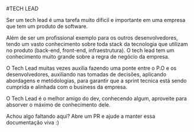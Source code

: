 #TECH LEAD

Ser um tech lead é uma tarefa muito dificil e importante em uma empresa que tem um produto de software.

Além de ser um profissional exemplo para os outros desenvolvedores, tendo um vasto conhecimento sobre toda stack da tecnologia que utilizam no produto (back-end, front-end, infraestrutura). O tech lead tem um conhecimento muito grande sobre a regra de negócio da empresa.

O Tech Lead muitas vezes auxilia fazendo uma ponte entre o P.O e os desenvolvedores, auxiliando nas tomadas de decisões, aplicando abordagens e metódologias, para garantir que a sprint tecnica está sendo cumprida e alinhada com o business da empresa.

O Tech Lead é o melhor amigo do dev, conhecendo algum, aproveite para absorver o máximo de conhecimento dele.

Achou algo faltando aqui? Abre um PR e ajude a manter essa documentação viva :)